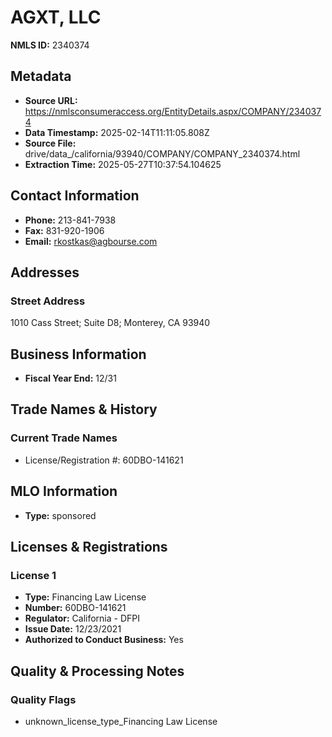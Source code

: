 # AGXT, LLC

**NMLS ID:** 2340374

## Metadata
- **Source URL:** https://nmlsconsumeraccess.org/EntityDetails.aspx/COMPANY/2340374
- **Data Timestamp:** 2025-02-14T11:11:05.808Z
- **Source File:** drive/data_/california/93940/COMPANY/COMPANY_2340374.html
- **Extraction Time:** 2025-05-27T10:37:54.104625

## Contact Information
- **Phone:** 213-841-7938
- **Fax:** 831-920-1906
- **Email:** rkostkas@agbourse.com

## Addresses
### Street Address
1010 Cass Street; Suite D8; Monterey, CA 93940

## Business Information
- **Fiscal Year End:** 12/31

## Trade Names & History
### Current Trade Names
- License/Registration #: 60DBO-141621

## MLO Information
- **Type:** sponsored

## Licenses & Registrations

### License 1
- **Type:** Financing Law License
- **Number:** 60DBO-141621
- **Regulator:** California - DFPI
- **Issue Date:** 12/23/2021
- **Authorized to Conduct Business:** Yes

## Quality & Processing Notes
### Quality Flags
- unknown_license_type_Financing Law License
